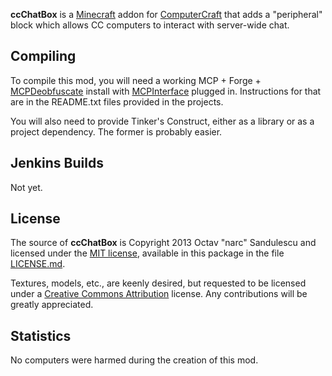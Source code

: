 **ccChatBox** is a [Minecraft](http://minecraft.net) addon for
[ComputerCraft](http://computercraft.info/) that adds a "peripheral" block
which allows CC computers to interact with server-wide chat.


## Compiling ##

To compile this mod, you will need a working MCP + Forge +
[MCPDeobfuscate](https://github.com/FunnyMan3595/mcp_deobfuscate) install with
[MCPInterface](https://github.com/FunnyMan3595/mcp_interface) plugged in.
Instructions for that are in the README.txt files provided in the projects.

You will also need to provide Tinker's Construct, either as a library or as a
project dependency. The former is probably easier.


## Jenkins Builds ##

Not yet.


## License ##

The source of **ccChatBox** is Copyright 2013 Octav "narc" Sandulescu and
licensed under the [MIT
license](http://opensource.org/licenses/mit-license.html), available in this
package in the file [LICENSE.md](LICENSE.md).

Textures, models, etc., are keenly desired, but requested to be licensed under
a [Creative Commons Attribution](https://creativecommons.org/licenses/by/3.0/)
license. Any contributions will be greatly appreciated.


## Statistics ##

No computers were harmed during the creation of this mod.

